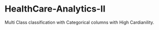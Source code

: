 # HealthCare-Analytics-II
Multi Class classification with Categorical columns with High Cardianility.
